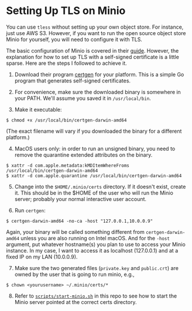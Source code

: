# Setting Up TLS on Minio

You can use `tless` without setting up your own object store.  For instance, just use AWS S3.  However, if you want to run the open source object store Minio for yourself, you will need to configure it with TLS.

The basic configuration of Minio is covered in their [guide](https://docs.min.io/docs/minio-quickstart-guide.html).  However, the explanation for how to set up TLS with a self-signed certificate is a little sparse.  Here are the steps I followed to achieve it.

1.  Download their program [certgen](https://github.com/minio/certgen) for your platform.  This is a simple Go program that generates self-signed certificates.

2.  For convenience, make sure the downloaded binary is somewhere in your PATH.  We'll assume you saved it in `/usr/local/bin`.

3.  Make it executable:

```
$ chmod +x /usr/local/bin/certgen-darwin-amd64
```

(The exact filename will vary if you downloaded the binary for a different platform.)

4.  MacOS users only:  in order to run an unsigned binary, you need to remove the quarantine extended attributes on the binary.

```
$ xattr -d com.apple.metadata:kMDItemWhereFroms /usr/local/bin/certgen-darwin-amd64
$ xattr -d com.apple.quarantine /usr/local/bin/certgen-darwin-amd64
```

5.  Change into the `$HOME/.minio/certs` directory.  If it doesn't exist, create it.  This should be in the $HOME of the user who will run the Minio server; probably your normal interactive user account.

6.  Run `certgen`:

```
$ certgen-darwin-amd64 -no-ca -host "127.0.0.1,10.0.0.9"
```

Again, your binary will be called something different from `certgen-darwin-amd64` unless you are also running on Intel macOS.  And for the `-host` argument, put whatever hostname(s) you plan to use to access your Minio instance.  In my case, I want to access it as localhost (127.0.0.1) and at a fixed IP on my LAN (10.0.0.9).

7.  Make sure the two generated files (`private.key` and `public.crt`) are owned by the user that is going to run minio, e.g.,

```
$ chown <yourusername> ~/.minio/certs/*
```

8.  Refer to [`scripts/start-minio.sh`](scripts/start-minio.sh) in this repo to see how to start the Minio server pointed at the correct certs directory.